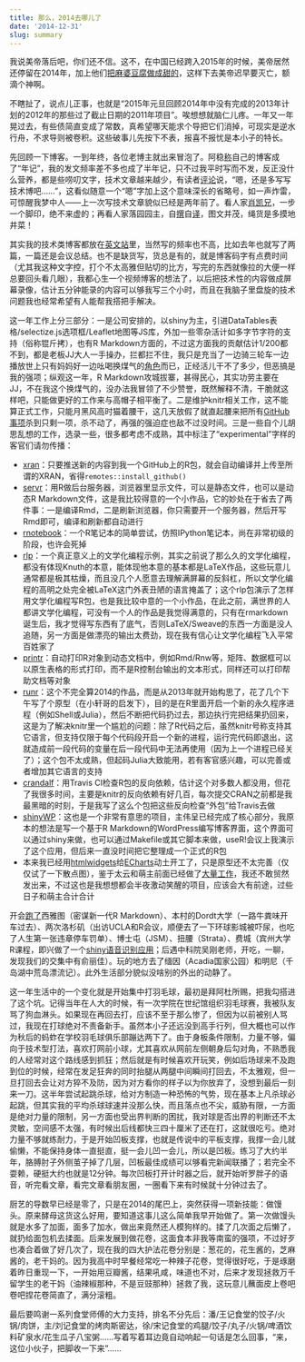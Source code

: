 ```yaml
---
title: 那么，2014去哪儿了
date: '2014-12-31'
slug: summary
---
```


我说美帝落后吧，你们还不信。这不，在中国已经跨入2015年的时候，美帝居然还停留在2014年，加上他们[把麻婆豆腐做成甜的](http://weibo.com/2514669664/zy0W1w22U)，这样下去美帝迟早要灭亡，额滴个神啊。

不瞎扯了，说点儿正事，也就是“2015年元旦回顾2014年中没有完成的2013年计划的2012年的那些过了截止日期的2011年项目”。唉想想就脑仁儿疼。一年又一年晃过去，有些债简直变成了常数，真希望哪天能求个导把它们消掉，可现实是逆水行舟，不求导则被卷积。这些破事儿先按下不表，报喜不报忧是本小子的特长。

先回顾一下博客。一到年终，各位老博主就出来冒泡了。阿稳[称](http://www.wentrue.net/blog/?p=1635)自己的博客成了“年记”，我的发文频率差不多也成了半年记，只不过我平时写而不发，反正没什么营养，都是些唠叨文字，技术文章越来越少，有读者[评论](/cn/2014/06/on-writing/)说，“嗯，还是多写写技术博吧……”，这看似随意一个“嗯”字加上这个意味深长的省略号，如一声炸雷，可惊醒我梦中人——上一次写技术文章貌似已经是两年前了。看人家[肖凯兄](http://xccds1977.blogspot.com)，一步一个脚印，绝不来虚的；再看人家落园园主，自[撰](http://www.loyhome.com/?p=3703)自[译](http://blog.cloudlychen.net/?p=429)，图文并茂，绳货是多摸地井菜！

其实我的技术类博客都放在[英文站](/en/)里，当然写的频率也不高，比如去年也就写了两篇，一篇还是会议总结。也不是缺货写，货总是有的，就是博客码字有点费时间（尤其我这种文字控，打个不太高雅但贴切的比方，写完的东西就像拉的大便一样总要回头看几眼），我都心生一个视频博客的想法了，以后把技术性的内容做成屏幕录像，估计五分钟能录的内容可以够我写三个小时，而且在我脑子里盘旋的技术问题我也经常希望有人能帮我搭把手解决。

这一年工作上分三部分：一是公司安排的，以shiny为主，引进DataTables表格/selectize.js选项框/Leaflet地图等JS库，外加一些零杂活计如多字节字符的支持（俗称锟斤拷），也有R Markdown方面的，不过这方面我的贡献估计1/200都不到，都是老板JJ大人一手操办，拦都拦不住，我只是充当了一边骑三轮车一边播放世上只有妈妈好一边吆喝换煤气的[角色](http://blog.rstudio.org/2014/06/18/r-markdown-v2/)而已，正经活儿干不了多少，但恶搞是我的强项；纵观这一年，R Markdown攻城拔寨，甚得民心，其实功劳主要在JJ，不在我这个换煤气的，没办法我冒领了不少赞誉，既然解释不清，干脆就这样吧，只能做更好的工作来与高帽子相平衡了。二是维护knitr相关工作，这不能算正式工作，只能月黑风高时猫着腰干，这几天放假了就直起腰来把所有[GitHub事项](https://github.com/yihui/knitr/issues)杀到只剩一项，杀不动了，再强的强迫症也敌不过没时间。三是一些自个儿胡思乱想的工作，选录一些，很多都考虑不成熟，其中标注了“experimental”字样的客官们请勿传播：

- [xran](https://github.com/yihui/xran)：只要推送新的内容到我一个GitHub上的R包，就会自动编译并上传至所谓的XRAN，省得`remotes::install_github()`
- [servr](https://github.com/yihui/servr)：用R做后台服务器，浏览器里显示文件，可以是静态文件，也可以是动态R Markdown文件，这是我比较得意的一个小作品，它的妙处在于省去了两件事：一是编译Rmd，二是刷新浏览器，你只需要开一个服务器，然后开写Rmd即可，编译和刷新都自动进行
- [rnotebook](https://github.com/yihui/rnotebook)：一个R笔记本的简单尝试，仿照IPython笔记本，尚在非常初级的阶段，也许会死掉
- [rlp](https://github.com/yihui/rlp)：一个真正意义上的文学化编程示例，其实之前说了那么久的文学化编程，都没有体现Knuth的本意，能体现他本意的基本都是LaTeX作品，这些玩意儿通常都是极其枯燥，而且没几个人愿意去理解满屏幕的反斜杠，所以文学化编程的高明之处完全被LaTeX这门外表丑陋的语言掩盖了；这个rlp包演示了怎样用文学化编程写R包，也是我比较中意的一个小作品，在此之前，满世界的人都讲文学化编程，可没有一个人的作品是我觉得满意的，只有在rmarkdown诞生后，我才觉得写东西有了底气，否则LaTeX/Sweave的东西一方面是没人追随，另一方面是做漂亮的输出太费劲，现在我有信心让文学化编程飞入平常百姓家了
- [printr](https://github.com/yihui/printr)：自动打印R对象到动态文档中，例如Rmd/Rnw等，矩阵、数据框可以以原生表格的形式打印，而不是R控制台输出的文本形式，同样还可以打印帮助文档等对象
- [runr](https://github.com/yihui/runr)：这个不完全算2014的作品，而是从2013年就开始构思了，花了几个下午写了个原型（在小轩哥的启发下），目的是在R里面开启一个新的永久程序进程（例如Shell或Julia），然后不断把代码扔过去，那边执行完把结果扔回来，这是为了解决knitr里一个尴尬的问题：除了R代码之后，虽然knitr号称支持其它语言，但支持仅限于每个代码段开启一个新的进程，运行完代码即退出，这就造成前一段代码的变量在后一段代码中无法再使用（因为上一个进程已经关了）；这个包不太成熟，但起码Julia大致能用，若有客官感兴趣，可以完善或者增加其它语言的支持
- [crandalf](https://github.com/yihui/crandalf)：用Travis CI检查R包的反向依赖，估计这个对多数人都没用，但花了我很多时间，主要是knitr的反向依赖有好几百，每次提交CRAN之前都是我最黑暗的时刻，于是我写了这么个包把这些反向检查“外包”给Travis去做
- [shinyWP](https://github.com/yihui/shinyWP)：这也是一个非常有意思的项目，主伟呈已经完成了核心部分，我原本的想法是写一个基于R Markdown的WordPress编写博客界面，这个界面可以通过shiny来做，也可以通过Makefile或其它脚本来做，useR!会议上我演示了这个应用，但后来一直没时间把它整理成一个正式的R包
- 本来我已经用[htmlwidgets](http://www.htmlwidgets.org/)给[ECharts](http://echarts.baidu.com)动土开工了，只是原型还不太完善（仅仅试了一下散点图），鉴于太云和萌主前面已经做了[大量工作](https://github.com/taiyun/recharts)，我还不敢贸然发出来，不过这也是我想想都会半夜激动笑醒的项目，应该会大有前途，过些日子和萌主合计合计

开会[跑了](https://mapsengine.google.com/map/viewer?mid=z_O19zMrDpM0.kwXA6bVsh7No)西雅图（密谋新一代R Markdown）、本村的Dordt大学（一路牛粪味开车过去）、两次洛杉矶（出访UCLA和R会议，顺便去了一下环球影城被吓尿，也吃了人生第一张违章停车罚单）、博士屯（JSM）、扭腰（Strata）、费城（宾州大学R课程，即兴做了一个[shiny语音识别应用](https://yihui.shinyapps.io/voice/)；后遇中科院吴刚老师，开吃，一聊，发现我们的交集中有俞丽佳）。玩的地方去了缅因（Acadia国家公园）和明尼（千岛湖中荒岛漂流记）。此外生活部分貌似没啥别的外出的动静了。

这一年生活中的一个变化就是开始集中打羽毛球，最初是拜阿杜所赐，把我勾搭进了这个坑。记得当年在人大的时候，有一次学院在世纪馆组织羽毛球赛，我被队友骂了狗血淋头。如果现在再回去打，应该不至于那么惨了，但因为以前被别人骂过，我现在打球绝对不责备新手。虽然本小子还远没到高手行列，但大概也可以作为秋后的蚂蚱在学校羽毛球俱乐部蹦达两下了。由于身板条件限制，力量不够，偏向于技术型打法，喜欢打网前小球，尤其喜欢从网前左侧朝身后勾对角，不熟悉我的人经常对这个路线感到抓狂；然后就是有时候喜欢开玩笑，例如后场球来不及跑到位的时候，经常在发足狂奔的同时抬腿从两腿中间瞬间打回去，不太雅观，但一旦打回去会让对方猝不及防，因为对方看你的样子以为你放弃了，没想到最后一刻来一刀。这半年尝试起跳杀球，给对方制造一种恐怖的气势，现在基本上凡杀球必起跳，但其实我的平均杀球球速并没那么快，而且落点也不尖，威胁有限，一方面是绝对力量的限制，另一方面也受出界判断的困扰，我对球是否出界的判断还不太灵敏，空间感不太强，有时候出后线都快三四十厘米了还在打，这就很吃亏。绝对力量不够就练耐力，于是开始凹板支撑，也就是传说中的平板支撑，我撑一会儿就偷懒，不能保持身体一直挺直，挺一会儿凹一会儿，所以是凹板。练习了大约半年，胳膊肘子外侧茧子掉了几层，凹板最佳成绩可以够看完新闻联播了；若完全不耍赖，硬挺大约也就是12分钟。每次凹板打开计时器之后，就开始听罗胖子的语音，听完看文章，看完文章看朋友圈，一圈看下来有时候就十分钟过去了。

厨艺的导数早已经是零了，只是在2014的尾巴上，突然获得一项新技能：做馒头。原来酵母这货这么好用，要知道这事儿这么简单我早开始做了。第一次做馒头就是水多了加面，面多了加水，做出来竟然还人模狗样的。揉了几次面之后懒了，就扔给面包机去揉面。后来发展到做花卷，这面食本非我等南蛮的强项，不过好歹也凑合着做了好几次了，现在我的四大护法花卷分别是：葱花的，花生酱的，芝麻酱的，老干妈的。因为我高中时早餐经常吃一种辣子花卷，觉得很好吃，于是琢磨着昨日重现一下，一开始用豆瓣酱，结果吼咸，味道也不对，后来才发现拯救万千留学生的老干妈（油辣椒那种，不是豆豉那种）拯救了我，这玩意儿蘸面皮上卷吧卷吧捏花卷简直了，满分滚粗。

最后要鸣谢一系列食堂师傅的大力支持，排名不分先后：潘/王记食堂的饺子/火锅/肉饼，主/刘记食堂的烤肉斯密达，徐/宋记食堂的鸡腿/饺子/丸子/火锅/啤酒饮料矿泉水/花生瓜子八宝粥……写着写着耳边竟自动响起一句话是怎么回事，“来，这位小伙子，把脚收一下来”……
